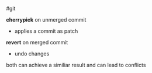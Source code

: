 
#git 

**cherrypick** on unmerged commit
- applies a commit as patch

**revert** on merged commit
- undo changes

both can achieve a similiar result and can lead to conflicts